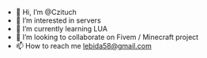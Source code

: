 - 👋 Hi, I’m @Czituch
- 👀 I’m interested in servers 
- 🌱 I’m currently learning LUA
- 💞️ I’m looking to collaborate on Fivem / Minecraft project
- 📫 How to reach me lebida58@gmail.com

<!---
Czituch/Czituch is a ✨ special ✨ repository because its `README.md` (this file) appears on your GitHub profile.
You can click the Preview link to take a look at your changes.
--->
